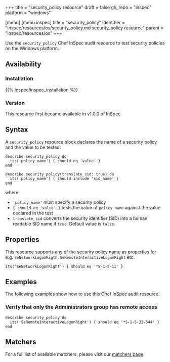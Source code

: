 +++
title = "security_policy resource"
draft = false
gh_repo = "inspec"
platform = "windows"

[menu]
  [menu.inspec]
    title = "security_policy"
    identifier = "inspec/resources/os/security_policy.md security_policy resource"
    parent = "inspec/resources/os"
+++

Use the `security_policy` Chef InSpec audit resource to test security policies on the Windows platform.

## Availability

### Installation

{{% inspec/inspec_installation %}}

### Version

This resource first became available in v1.0.0 of InSpec.

## Syntax

A `security_policy` resource block declares the name of a security policy and the value to be tested:

    describe security_policy do
      its('policy_name') { should eq 'value' }
    end

    describe security_policy(translate_sid: true) do
      its('policy_name') { should include 'sid_name' }
    end

where

- `'policy_name'` must specify a security policy
- `{ should eq 'value' }` tests the value of `policy_name` against the value declared in the test
- `translate_sid` converts the security identifier (SID) into a human readable SID name if `true`. Default value is `false`.

## Properties

This resource supports any of the security policy name as properties for e.g. `SeNetworkLogonRigth`, `SeRemoteInteractiveLogonRight` etc.

    its('SeNetworkLogonRight') { should eq '*S-1-5-11' }

## Examples

The following examples show how to use this Chef InSpec audit resource.

### Verify that only the Administrators group has remote access

    describe security_policy do
      its('SeRemoteInteractiveLogonRight') { should eq '*S-1-5-32-544' }
    end

## Matchers

For a full list of available matchers, please visit our [matchers page](/inspec/matchers/).
